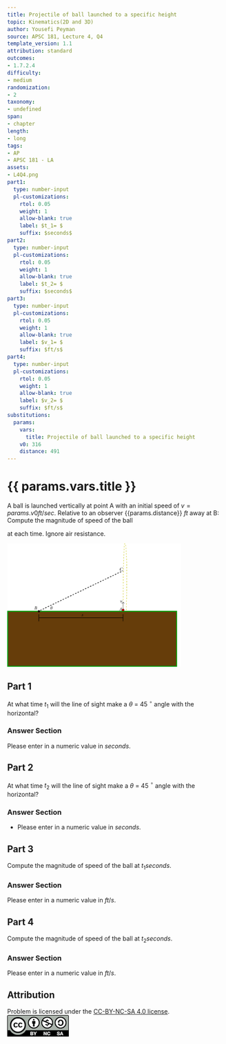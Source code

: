 ```yaml
---
title: Projectile of ball launched to a specific height
topic: Kinematics(2D and 3D)
author: Yousefi Peyman
source: APSC 181, Lecture 4, Q4
template_version: 1.1
attribution: standard
outcomes:
- 1.7.2.4
difficulty:
- medium
randomization:
- 2
taxonomy:
- undefined
span:
- chapter
length:
- long
tags:
- AP
- APSC 181 - LA
assets:
- L4Q4.png
part1:
  type: number-input
  pl-customizations:
    rtol: 0.05
    weight: 1
    allow-blank: true
    label: $t_1= $
    suffix: $seconds$
part2:
  type: number-input
  pl-customizations:
    rtol: 0.05
    weight: 1
    allow-blank: true
    label: $t_2= $
    suffix: $seconds$
part3:
  type: number-input
  pl-customizations:
    rtol: 0.05
    weight: 1
    allow-blank: true
    label: $v_1= $
    suffix: $ft/s$
part4:
  type: number-input
  pl-customizations:
    rtol: 0.05
    weight: 1
    allow-blank: true
    label: $v_2= $
    suffix: $ft/s$
substitutions:
  params:
    vars:
      title: Projectile of ball launched to a specific height
    v0: 316
    distance: 491
---
```

# {{ params.vars.title }}
A ball is launched vertically at point A with an initial speed of $v = {{params.v0}} ft/sec$.
Relative to an observer {{params.distance}} $ft$ away at B:
Compute the magnitude of speed of the ball

at each time. Ignore air resistance.

<img src="L4Q4.png" width=80%>

## Part 1

At what time $t_1$ will the line of sight make a $\theta$ = 45 $^{\circ}$ angle with the horizontal?

### Answer Section

Please enter in a numeric value in $seconds$.

## Part 2

At what time $t_2$ will the line of sight make a $\theta$ = 45 $^{\circ}$ angle with the horizontal?

### Answer Section

- Please enter in a numeric value in $seconds$.

## Part 3

Compute the magnitude of speed of the ball at $t_1 seconds$.

### Answer Section

Please enter in a numeric value in $ft/s$.

## Part 4

Compute the magnitude of speed of the ball at $t_2 seconds$.

### Answer Section

Please enter in a numeric value in $ft/s$.

## Attribution

Problem is licensed under the [CC-BY-NC-SA 4.0 license](https://creativecommons.org/licenses/by-nc-sa/4.0/).<br> ![The Creative Commons 4.0 license requiring attribution-BY, non-commercial-NC, and share-alike-SA license.](https://raw.githubusercontent.com/firasm/bits/master/by-nc-sa.png)